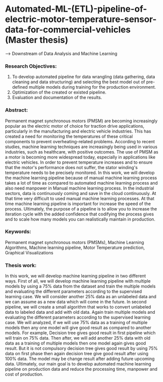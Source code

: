 # Automated-ML-(ETL)-pipeline-of-electric-motor-temperature-sensor-data-for-commercial-vehicles (Master thesis)
--> Downstream of Data Analysis and Machine Learning

### Research Objectives:
1) To develop automated pipeline for data wrangling (data gathering, data cleaning and data 
structuring) and selecting the best model out of pre-defined multiple models during training for 
the production environment.
2) Optimization of the created or existed pipeline.
3) Evaluation and documentation of the results.


### Abstract:
Permanent magnet synchronous motors (PMSM) are becoming increasingly popular as the electric motor of choice for traction drive applications, particularly in the manufacturing and electric vehicle industries. This has created a need for monitoring the temperatures of these critical components to prevent overheating-related problems. According to recent studies, machine learning techniques are increasingly being used in various industries, such as healthcare, with positive outcomes. The use of PMSM as a motor is becoming more widespread today, especially in applications like electric vehicles. In order to prevent temperature increases and to ensure that the motor's performance does not suffer, the stator winding's temperature needs to be precisely monitored. In this work, we will develop the machine learning pipeline because of manual machine learning process takes a lot of time as compared to automated machine learning process and also need manpower in Manual machine learning process. In the industrial sectors, data is continuously coming and save in the cloud continuously. At that time very difficult to used manual machine learning processes. At that time machine learning pipeline is important for increase the speed of the process. Ultimately, the purpose of a pipeline is to allow you to increase the iteration cycle with the added confidence that codifying the process gives and to scale how many models you can realistically maintain in production.

### Keywords:
Permanent magnet synchronous motors (PMSMs), Machine Learning Algorithms, Machine learning pipeline, Motor Temperature prediction, Graphical Visualizations

### Thesis work:
In this work, we will develop machine learning pipeline in two different ways. First of all, we will develop machine learning pipeline with multiple models by using a 75% data from the dataset and train the multiple models and evaluating the different parameters according to the supervised learning case. 
We will consider another 25% data as an unlabeled data and we can assume as a new data which will come in the future. In second pipeline, we will create a small algorithm that works to convert unlabeled data to labeled data and add with old data. Again train multiple models and evaluating the different parameters according to the supervised learning case. 
We will analyzed, if we will use 75% data as a training of multiple models then any one model will give good result as compared to another models. For example, Decision tree gives good result in first pipeline which will train on 75% data.
Then after, we will add another 25% data with old data as a training of multiple models then one model again gives good result. But it is not compulsory decision tree gives good result by using 75% data on first phase then again decision tree give good result after using 100% data. The model may be change result after adding future upcoming data.
Ultimately, our main goal is to develop automated machine learning pipeline on production data and reduce the processing time, manpower and cost of production.

